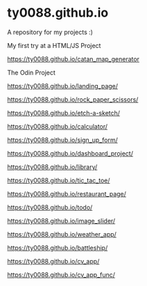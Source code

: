 # ty0088.github.io

A repository for my projects :)

My first try at a HTML/JS Project

https://ty0088.github.io/catan_map_generator



The Odin Project

https://ty0088.github.io/landing_page/

https://ty0088.github.io/rock_paper_scissors/

https://ty0088.github.io/etch-a-sketch/

https://ty0088.github.io/calculator/

https://ty0088.github.io/sign_up_form/

https://ty0088.github.io/dashboard_project/

https://ty0088.github.io/library/

https://ty0088.github.io/tic_tac_toe/

https://ty0088.github.io/restaurant_page/

https://ty0088.github.io/todo/

https://ty0088.github.io/image_slider/

https://ty0088.github.io/weather_app/

https://ty0088.github.io/battleship/

https://ty0088.github.io/cv_app/

https://ty0088.github.io/cv_app_func/
